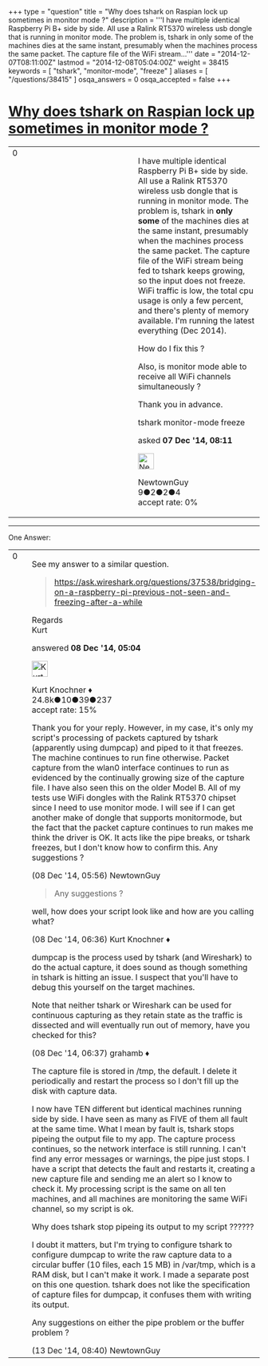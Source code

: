 +++
type = "question"
title = "Why does tshark on Raspian lock up sometimes in monitor mode ?"
description = '''I have multiple identical Raspberry Pi B+ side by side. All use a Ralink RT5370 wireless usb dongle that is running in monitor mode. The problem is, tshark in only some of the machines dies at the same instant, presumably when the machines process the same packet. The capture file of the WiFi stream...'''
date = "2014-12-07T08:11:00Z"
lastmod = "2014-12-08T05:04:00Z"
weight = 38415
keywords = [ "tshark", "monitor-mode", "freeze" ]
aliases = [ "/questions/38415" ]
osqa_answers = 0
osqa_accepted = false
+++

<div class="headNormal">

# [Why does tshark on Raspian lock up sometimes in monitor mode ?](/questions/38415/why-does-tshark-on-raspian-lock-up-sometimes-in-monitor-mode)

</div>

<div id="main-body">

<div id="askform">

<table id="question-table" style="width:100%;"><colgroup><col style="width: 50%" /><col style="width: 50%" /></colgroup><tbody><tr class="odd"><td style="width: 30px; vertical-align: top"><div class="vote-buttons"><div id="post-38415-score" class="post-score" title="current number of votes">0</div><div id="favorite-count" class="favorite-count"></div></div></td><td><div id="item-right"><div class="question-body"><p>I have multiple identical Raspberry Pi B+ side by side. All use a Ralink RT5370 wireless usb dongle that is running in monitor mode. The problem is, tshark in <strong>only some</strong> of the machines dies at the same instant, presumably when the machines process the same packet. The capture file of the WiFi stream being fed to tshark keeps growing, so the input does not freeze. WiFi traffic is low, the total cpu usage is only a few percent, and there's plenty of memory available. I'm running the latest everything (Dec 2014).</p><p>How do I fix this ?</p><p>Also, is monitor mode able to receive all WiFi channels simultaneously ?</p><p>Thank you in advance.</p></div><div id="question-tags" class="tags-container tags">tshark monitor-mode freeze</div><div id="question-controls" class="post-controls"></div><div class="post-update-info-container"><div class="post-update-info post-update-info-user"><p>asked <strong>07 Dec '14, 08:11</strong></p><img src="https://secure.gravatar.com/avatar/a07a2459f82b7e0994552a4088be7857?s=32&amp;d=identicon&amp;r=g" class="gravatar" width="32" height="32" alt="NewtownGuy&#39;s gravatar image" /><p>NewtownGuy<br />
<span class="score" title="9 reputation points">9</span><span title="2 badges"><span class="badge1">●</span><span class="badgecount">2</span></span><span title="2 badges"><span class="silver">●</span><span class="badgecount">2</span></span><span title="4 badges"><span class="bronze">●</span><span class="badgecount">4</span></span><br />
<span class="accept_rate" title="Rate of the user&#39;s accepted answers">accept rate:</span> <span title="NewtownGuy has no accepted answers">0%</span></p></div></div><div id="comments-container-38415" class="comments-container"></div><div id="comment-tools-38415" class="comment-tools"></div><div class="clear"></div><div id="comment-38415-form-container" class="comment-form-container"></div><div class="clear"></div></div></td></tr></tbody></table>

------------------------------------------------------------------------

<div class="tabBar">

<span id="sort-top"></span>

<div class="headQuestions">

One Answer:

</div>

</div>

<span id="38430"></span>

<div id="answer-container-38430" class="answer">

<table style="width:100%;"><colgroup><col style="width: 50%" /><col style="width: 50%" /></colgroup><tbody><tr class="odd"><td style="width: 30px; vertical-align: top"><div class="vote-buttons"><div id="post-38430-score" class="post-score" title="current number of votes">0</div></div></td><td><div class="item-right"><div class="answer-body"><p>See my answer to a similar question.</p><blockquote><p><a href="https://ask.wireshark.org/questions/37538/bridging-on-a-raspberry-pi-previous-not-seen-and-freezing-after-a-while">https://ask.wireshark.org/questions/37538/bridging-on-a-raspberry-pi-previous-not-seen-and-freezing-after-a-while</a></p></blockquote><p>Regards<br />
Kurt</p></div><div class="answer-controls post-controls"></div><div class="post-update-info-container"><div class="post-update-info post-update-info-user"><p>answered <strong>08 Dec '14, 05:04</strong></p><img src="https://secure.gravatar.com/avatar/23b7bf5b13bc2c98b2e8aa9869ca5d75?s=32&amp;d=identicon&amp;r=g" class="gravatar" width="32" height="32" alt="Kurt%20Knochner&#39;s gravatar image" /><p>Kurt Knochner ♦<br />
<span class="score" title="24767 reputation points"><span>24.8k</span></span><span title="10 badges"><span class="badge1">●</span><span class="badgecount">10</span></span><span title="39 badges"><span class="silver">●</span><span class="badgecount">39</span></span><span title="237 badges"><span class="bronze">●</span><span class="badgecount">237</span></span><br />
<span class="accept_rate" title="Rate of the user&#39;s accepted answers">accept rate:</span> <span title="Kurt Knochner has 344 accepted answers">15%</span> </br></p></div></div><div id="comments-container-38430" class="comments-container"><span id="38432"></span><div id="comment-38432" class="comment"><div id="post-38432-score" class="comment-score"></div><div class="comment-text"><p>Thank you for your reply. However, in my case, it's only my script's processing of packets captured by tshark (apparently using dumpcap) and piped to it that freezes. The machine continues to run fine otherwise. Packet capture from the wlan0 interface continues to run as evidenced by the continually growing size of the capture file. I have also seen this on the older Model B. All of my tests use WiFi dongles with the Ralink RT5370 chipset since I need to use monitor mode. I will see if I can get another make of dongle that supports monitormode, but the fact that the packet capture continues to run makes me think the driver is OK. It acts like the pipe breaks, or tshark freezes, but I don't know how to confirm this. Any suggestions ?</p></div><div id="comment-38432-info" class="comment-info"><span class="comment-age">(08 Dec '14, 05:56)</span> NewtownGuy</div></div><span id="38434"></span><div id="comment-38434" class="comment"><div id="post-38434-score" class="comment-score"></div><div class="comment-text"><blockquote><p>Any suggestions ?</p></blockquote><p>well, how does your script look like and how are you calling what?</p></div><div id="comment-38434-info" class="comment-info"><span class="comment-age">(08 Dec '14, 06:36)</span> Kurt Knochner ♦</div></div><span id="38435"></span><div id="comment-38435" class="comment"><div id="post-38435-score" class="comment-score"></div><div class="comment-text"><p>dumpcap is the process used by tshark (and Wireshark) to do the actual capture, it does sound as though something in tshark is hitting an issue. I suspect that you'll have to debug this yourself on the target machines.</p><p>Note that neither tshark or Wireshark can be used for continuous capturing as they retain state as the traffic is dissected and will eventually run out of memory, have you checked for this?</p></div><div id="comment-38435-info" class="comment-info"><span class="comment-age">(08 Dec '14, 06:37)</span> grahamb ♦</div></div><span id="38549"></span><div id="comment-38549" class="comment"><div id="post-38549-score" class="comment-score"></div><div class="comment-text"><p>The capture file is stored in /tmp, the default. I delete it periodically and restart the process so I don't fill up the disk with capture data.</p><p>I now have TEN different but identical machines running side by side. I have seen as many as FIVE of them all fault at the same time. What I mean by fault is, tshark stops pipeing the output file to my app. The capture process continues, so the network interface is still running. I can't find any error messages or warnings, the pipe just stops. I have a script that detects the fault and restarts it, creating a new capture file and sending me an alert so I know to check it. My processing script is the same on all ten machines, and all machines are monitoring the same WiFi channel, so my script is ok.</p><p>Why does tshark stop pipeing its output to my script ??????</p><p>I doubt it matters, but I'm trying to configure tshark to configure dumpcap to write the raw capture data to a circular buffer (10 files, each 15 MB) in /var/tmp, which is a RAM disk, but I can't make it work. I made a separate post on this one question. tshark does not like the specification of capture files for dumpcap, it confuses them with writing its output.</p><p>Any suggestions on either the pipe problem or the buffer problem ?</p></div><div id="comment-38549-info" class="comment-info"><span class="comment-age">(13 Dec '14, 08:40)</span> NewtownGuy</div></div></div><div id="comment-tools-38430" class="comment-tools"></div><div class="clear"></div><div id="comment-38430-form-container" class="comment-form-container"></div><div class="clear"></div></div></td></tr></tbody></table>

</div>

<div class="paginator-container-left">

</div>

</div>

</div>

